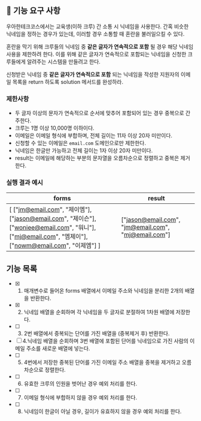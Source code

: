 ## 🚀 기능 요구 사항

우아한테크코스에서는 교육생(이하 크루) 간 소통 시 닉네임을 사용한다. 간혹 비슷한 닉네임을 정하는 경우가 있는데, 이러할 경우 소통할 때 혼란을 불러일으킬 수 있다.

혼란을 막기 위해 크루들의 닉네임 중 **같은 글자가 연속적으로 포함** 될 경우 해당 닉네임 사용을 제한하려 한다. 이를 위해 같은 글자가 연속적으로 포함되는 닉네임을 신청한 크루들에게 알려주는 시스템을 만들려고 한다.

신청받은 닉네임 중 **같은 글자가 연속적으로 포함** 되는 닉네임을 작성한 지원자의 이메일 목록을 return 하도록 solution 메서드를 완성하라.

### 제한사항

- 두 글자 이상의 문자가 연속적으로 순서에 맞추어 포함되어 있는 경우 중복으로 간주한다.
- 크루는 1명 이상 10,000명 이하이다.
- 이메일은 이메일 형식에 부합하며, 전체 길이는 11자 이상 20자 미만이다.
- 신청할 수 있는 이메일은 `email.com` 도메인으로만 제한한다.
- 닉네임은 한글만 가능하고 전체 길이는 1자 이상 20자 미만이다.
- result는 이메일에 해당하는 부분의 문자열을 오름차순으로 정렬하고 중복은 제거한다.

### 실행 결과 예시

| forms                                                                                                                                                 | result                                              |
| ----------------------------------------------------------------------------------------------------------------------------------------------------- | --------------------------------------------------- |
| [ ["jm@email.com", "제이엠"], ["jason@email.com", "제이슨"], ["woniee@email.com", "워니"], ["mj@email.com", "엠제이"], ["nowm@email.com", "이제엠"] ] | ["jason@email.com", "jm@email.com", "mj@email.com"] |

## 기능 목록

- [x] 1. 매개변수로 들어온 forms 배열에서 이메일 주소와 닉네임을 분리한 2개의 배열을 반환한다.
- [x] 2. 닉네임 배열을 순회하며 각 닉네임을 두 글자로 분절하여 1차원 배열에 저장한다.
- [ ] 3. 2번 배열에서 중복되는 단어를 가진 배열을 (중복제거 후) 반환한다.
- [ ] 4.닉네임 배열을 순회하며 3번 배열에 포함된 단어를 닉네임으로 가진 사람의 이메일 주소를 새로운 배열에 넣는다.
- [ ] 5. 4번에서 저장한 중복된 단어를 가진 이메일 주소 배열을 중복을 제거하고 오름차순으로 정렬한다.
- [ ] 6. 유효한 크루의 인원을 벗어난 경우 예외 처리를 한다.
- [ ] 7. 이메일 형식에 부합하지 않을 경우 예외 처리를 한다.
- [ ] 8. 닉네임이 한글이 아닐 경우, 길이가 유효하지 않을 경우 예외 처리를 한다.
